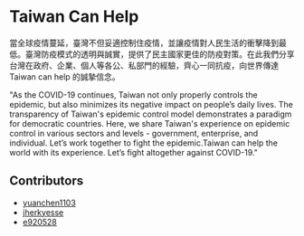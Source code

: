 # Taiwan Can Help

當全球疫情蔓延，臺灣不但妥適控制住疫情，並讓疫情對人民生活的衝擊降到最低。臺灣防疫模式的透明與誠實，提供了民主國家更佳的防疫對策。在此我們分享台灣在政府、企業、個人等各公、私部門的經驗，齊心一同抗疫，向世界傳達 Taiwan can help 的誠摯信念。

"As the COVID-19 continues, Taiwan not only properly controls the epidemic, but also minimizes its negative impact on people’s daily lives. The transparency of Taiwan's epidemic control model demonstrates a paradigm for democratic countries. 
Here, we share Taiwan's experience on epidemic control in various sectors and levels - government, enterprise, and individual. Let’s work together to fight the epidemic.Taiwan can help the world with its experience. Let’s fight altogether against COVID-19."

## Contributors

- [yuanchen1103](https://github.com/yuanchen1103)
- [jherkyesse](https://github.com/jherkyesse)
- [e920528](https://github.com/e920528)
